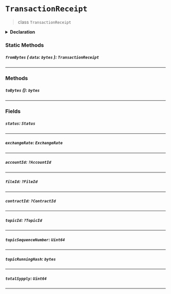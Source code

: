 # `TransactionReceipt`

> class `TransactionReceipt`

<details>
<summary><b>Declaration</b></summary>

```typescript
class TransactionReceipt {
    static fromBytes(data: bytes): TransactionReceipt;

    toBytes(): bytes;

    status: Status;

    exchangeRate: ExchangeRate;

    accountId: ?AccountId;

    fileId: ?FileId;

    contractId: ?ContractId;

    topicId: ?TopicId;

    topicSequenceNumber: ?Uint64;

    topicRunningHash: ?bytes;

    topicSupply: ?Uint64;
}
```

</details>

### Static Methods

##### `fromBytes` ( `data`: `bytes` ): `TransactionReceipt`

---

### Methods

##### `toBytes` (): `bytes`

---

### Fields

##### `status`: `Status`

---

##### `exchangeRate`: `ExchangeRate`

---

##### `accountId`: `?AccountId`

---

##### `fileId`: `?FileId`

---

##### `contractId`: `?ContractId`

---

##### `topicId`: `?TopicId`

---

##### `topicSequenceNumber`: `Uint64`

---

##### `topicRunningHash`: `bytes`

---

##### `totalSypply`: `Uint64`

---
